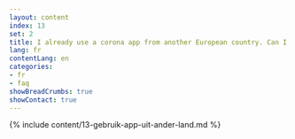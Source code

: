 ```yaml
---
layout: content
index: 13
set: 2
title: I already use a corona app from another European country. Can I use both apps at the same time?
lang: fr
contentLang: en
categories:
- fr
- faq
showBreadCrumbs: true
showContact: true
---
```

{% include content/13-gebruik-app-uit-ander-land.md %}
